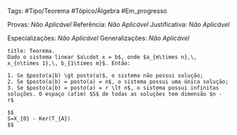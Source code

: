 Tags: #Tipo/Teorema #Tópico/Álgebra #Em_progresso

Provas: _Não Aplicável_
Referência: _Não Aplicável_
Justificativa: _Não Aplicável_

Especializações: _Não Aplicável_
Generalizações: _Não Aplicável_

```ad-info
title: Teorema.
Dado o sistema linear $a\cdot x = b$, onde $a_{m\times n},\, x_{n\times 1},\, b_{1\times m}$. Então:

1. Se $posto(a|b) \gt posto(a)$, o sistema não possui solução;
2. Se $posto(a|b) = posto(a) = n$, o sistema possui uma única solução;
3. Se $posto(a|b) = posto(a) = r \lt n$, o sistema possui infinitas soluções. O espaço (afim) $S$ de todas as soluções tem dimensão $n - r$

$$
S=X_{0} - Ker(T_{A})
$$

```
